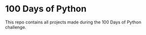 # 100 Days of Python

This repo contains all projects made during the 100 Days of Python challenge.
